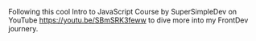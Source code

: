Following this cool Intro to JavaScript Course by SuperSimpleDev on YouTube https://youtu.be/SBmSRK3feww to dive more into my FrontDev journery.